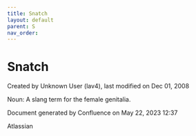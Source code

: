 ```yaml
---
title: Snatch
layout: default
parent: S
nav_order:
---
```


# Snatch

Created by  Unknown User (lav4), last modified on Dec 01, 2008

Noun: A slang term for the female genitalia.

Document generated by Confluence on May 22, 2023 12:37

Atlassian
